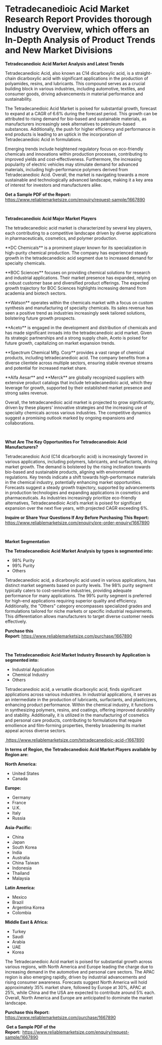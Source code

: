 <p><h1>Tetradecanedioic Acid Market Research Report Provides thorough Industry Overview, which offers an In-Depth Analysis of Product Trends and New Market Divisions</h1></p><p><strong>Tetradecanedioic Acid Market Analysis and Latest Trends</strong></p>
<p><p>Tetradecanedioic Acid, also known as C14 dicarboxylic acid, is a straight-chain dicarboxylic acid with significant applications in the production of polyamides, resins, and lubricants. This compound serves as a crucial building block in various industries, including automotive, textiles, and consumer goods, driving advancements in material performance and sustainability.</p><p>The Tetradecanedioic Acid Market is poised for substantial growth, forecast to expand at a CAGR of 6.6% during the forecast period. This growth can be attributed to rising demand for bio-based and sustainable materials, as manufacturers increasingly seek alternatives to petroleum-based substances. Additionally, the push for higher efficiency and performance in end products is leading to an uptick in the incorporation of Tetradecanedioic Acid in formulations.</p><p>Emerging trends include heightened regulatory focus on eco-friendly chemicals and innovations within production processes, contributing to improved yields and cost-effectiveness. Furthermore, the increasing popularity of electric vehicles may stimulate demand for advanced materials, including high-performance polymers derived from Tetradecanedioic Acid. Overall, the market is navigating towards a more sustainable and technologically advanced landscape, making it a key area of interest for investors and manufacturers alike.</p></p>
<p><strong>Get a Sample PDF of the Report:&nbsp;</strong> <a href="https://www.reliablemarketsize.com/enquiry/request-sample/1667890?utm_campaign=2095&utm_medium=2&utm_source=Github&utm_content=ia&utm_term=18042025&utm_id=tetradecanedioic-acid">https://www.reliablemarketsize.com/enquiry/request-sample/1667890</a></p>
<p>&nbsp;</p>
<p><strong>Tetradecanedioic Acid Major Market Players</strong></p>
<p><p>The tetradecanedioic acid market is characterized by several key players, each contributing to a competitive landscape driven by diverse applications in pharmaceuticals, cosmetics, and polymer production. </p><p>**DC Chemicals** is a prominent player known for its specialization in high-purity chemical production. The company has experienced steady growth in the tetradecanedioic acid segment due to increased demand for specialty chemicals. </p><p>**BOC Sciences** focuses on providing chemical solutions for research and industrial applications. Their market presence has expanded, relying on a robust customer base and diversified product offerings. The expected growth trajectory for BOC Sciences highlights increasing demand from academia and biotech sectors.</p><p>**Watson** operates within the chemicals market with a focus on custom synthesis and manufacturing of specialty chemicals. Its sales revenue has seen a positive trend as industries increasingly seek tailored solutions, bolstering future growth prospects.</p><p>**Aceto** is engaged in the development and distribution of chemicals and has made significant inroads into the tetradecanedioic acid market. Given its strategic partnerships and a strong supply chain, Aceto is poised for future growth, capitalizing on market expansion trends.</p><p>**Spectrum Chemical Mfg. Corp** provides a vast range of chemical products, including tetradecanedioic acid. The company benefits from a diverse clientele across multiple sectors, ensuring stable revenue streams and potential for increased market share.</p><p>**Alfa Aesar** and **Merck** are globally recognized suppliers with extensive product catalogs that include tetradecanedioic acid, which they leverage for growth, supported by their established market presence and strong sales revenue.</p><p>Overall, the tetradecanedioic acid market is projected to grow significantly, driven by these players' innovative strategies and the increasing use of specialty chemicals across various industries. The competitive dynamics suggest a promising outlook marked by ongoing expansions and collaborations.</p></p>
<p>&nbsp;</p>
<p><strong>What Are The Key Opportunities For Tetradecanedioic Acid Manufacturers?</strong></p>
<p><p>Tetradecanedioic Acid (C14 dicarboxylic acid) is increasingly favored in various applications, including polymers, lubricants, and surfactants, driving market growth. The demand is bolstered by the rising inclination towards bio-based and sustainable products, aligning with environmental regulations. Key trends indicate a shift towards high-performance materials in the chemical industry, potentially enhancing market opportunities. Forecasts suggest a steady growth trajectory, supported by advancements in production technologies and expanding applications in cosmetics and pharmaceuticals. As industries increasingly prioritize eco-friendly alternatives, Tetradecanedioic Acid’s market is poised for significant expansion over the next five years, with projected CAGR exceeding 6%.</p></p>
<p><strong>Inquire or Share Your Questions If Any Before Purchasing This Report:</strong> <a href="https://www.reliablemarketsize.com/enquiry/pre-order-enquiry/1667890?utm_campaign=2095&utm_medium=2&utm_source=Github&utm_content=ia&utm_term=18042025&utm_id=tetradecanedioic-acid">https://www.reliablemarketsize.com/enquiry/pre-order-enquiry/1667890</a></p>
<p>&nbsp;</p>
<p><strong>Market Segmentation</strong></p>
<p><strong>The Tetradecanedioic Acid Market Analysis by types is segmented into:</strong></p>
<p><ul><li>98% Purity</li><li>99% Purity</li><li>Others</li></ul></p>
<p><p>Tetradecanedioic acid, a dicarboxylic acid used in various applications, has distinct market segments based on purity levels. The 98% purity segment typically caters to cost-sensitive industries, providing adequate performance for many applications. The 99% purity segment is preferred for high-end applications requiring superior quality and efficiency. Additionally, the "Others" category encompasses specialized grades and formulations tailored for niche markets or specific industrial requirements. This differentiation allows manufacturers to target diverse customer needs effectively.</p></p>
<p><strong>Purchase this Report:&nbsp;</strong><a href="https://www.reliablemarketsize.com/purchase/1667890?utm_campaign=2095&utm_medium=2&utm_source=Github&utm_content=ia&utm_term=18042025&utm_id=tetradecanedioic-acid">https://www.reliablemarketsize.com/purchase/1667890</a></p>
<p>&nbsp;</p>
<p><strong>The Tetradecanedioic Acid Market Industry Research by Application is segmented into:</strong></p>
<p><ul><li>Industrial Application</li><li>Chemical Industry</li><li>Others</li></ul></p>
<p><p>Tetradecanedioic acid, a versatile dicarboxylic acid, finds significant applications across various industries. In industrial applications, it serves as an intermediate in the production of lubricants, surfactants, and plasticizers, enhancing product performance. Within the chemical industry, it functions in synthesizing polymers, resins, and coatings, offering improved durability and stability. Additionally, it is utilized in the manufacturing of cosmetics and personal care products, contributing to formulations that require emollience and film-forming properties, thereby broadening its market appeal across diverse sectors.</p></p>
<p><a href="https://www.reliablemarketsize.com/tetradecanedioic-acid-r1667890?utm_campaign=2095&utm_medium=2&utm_source=Github&utm_content=ia&utm_term=18042025&utm_id=tetradecanedioic-acid">&nbsp;https://www.reliablemarketsize.com/tetradecanedioic-acid-r1667890</a></p>
<p><strong>In terms of Region, the Tetradecanedioic Acid Market Players available by Region are:</strong></p>
<p>
    <p> <strong> North America: </strong>
        <ul>
            <li>United States</li>
            <li>Canada</li>
        </ul>
        </p> 
    <p> <strong> Europe: </strong>
        <ul>
            <li>Germany</li>
            <li>France</li>
            <li>U.K.</li>
            <li>Italy</li>
            <li>Russia</li>
        </ul>
        </p> 
    <p> <strong> Asia-Pacific: </strong>
        <ul>
            <li>China</li>
            <li>Japan</li>
            <li>South Korea</li>
            <li>India</li>
            <li>Australia</li>
            <li>China Taiwan</li>
            <li>Indonesia</li>
            <li>Thailand</li>
            <li>Malaysia</li>
        </ul>
        </p> 
    <p> <strong> Latin America: </strong>
        <ul>
            <li>Mexico</li>
            <li>Brazil</li>
            <li>Argentina Korea</li>
            <li>Colombia</li>
        </ul>
        </p> 
    <p> <strong> Middle East & Africa: </strong>
        <ul>
            <li>Turkey</li>
            <li>Saudi</li>
            <li>Arabia</li>
            <li>UAE</li>
            <li>Korea</li>
        </ul>
    </p>
    </p>
<p><p>The Tetradecanedioic Acid market is poised for substantial growth across various regions, with North America and Europe leading the charge due to increasing demand in the automotive and personal care sectors. The APAC region is also emerging rapidly, driven by industrial advancements and rising consumer awareness. Forecasts suggest North America will hold approximately 35% market share, followed by Europe at 30%, APAC at 25%, while China and the USA are expected to contribute around 5% each. Overall, North America and Europe are anticipated to dominate the market landscape.</p></p>
<p><strong>Purchase this Report: </strong><a href="https://www.reliablemarketsize.com/purchase/1667890?utm_campaign=2095&utm_medium=2&utm_source=Github&utm_content=ia&utm_term=18042025&utm_id=tetradecanedioic-acid">https://www.reliablemarketsize.com/purchase/1667890</a></p>
<p>&nbsp;<strong>Get a Sample PDF of the Report:&nbsp;&nbsp;</strong><a href="https://www.reliablemarketsize.com/enquiry/request-sample/1667890?utm_campaign=2095&utm_medium=2&utm_source=Github&utm_content=ia&utm_term=18042025&utm_id=tetradecanedioic-acid">https://www.reliablemarketsize.com/enquiry/request-sample/1667890</a></p>
<p><strong></strong></p>
<p><p></p><p></p><p></p></p>